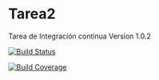 # Tarea2


Tarea de Integracíón continua
Version 1.0.2

[![Build Status](https://travis-ci.org/crichard1/Tarea2.svg?branch=develop)](https://travis-ci.org/crichard1/Tarea2)

[![Build Coverage](https://travis-ci.org/crichard1/Tarea2.svg?branch=develop)](https://travis-ci.org/crichard1/Tarea2)



